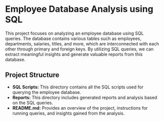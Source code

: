 # Employee Database Analysis using SQL
 
This project focuses on analyzing an employee database using SQL queries. The database contains various tables such as employees, departments, salaries, titles, and more, which are interconnected with each other through primary and foreign keys. By utilizing SQL queries, we can extract meaningful insights and generate valuable reports from this database. 
   
## Project Structure    
  
- **SQL Scripts:** This directory contains all the SQL scripts used for querying the employee database. 
- **Reports:** This directory includes generated reports and analysis based on the SQL queries.      
- **README.md:** Provides an overview of the project, instructions for running queries, and insights gained from the analysis.    
   

